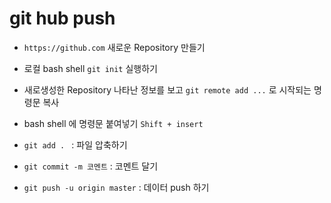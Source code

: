 # git hub push

* `https://github.com` 새로운 Repository 만들기
* 로컬 bash shell `git init` 실행하기
* 새로생성한 Repository 나타난 정보를 보고 `git remote add ...` 로 시작되는 명령문 복사
* bash shell 에 명령문 붙여넣기 `Shift + insert`

* `git add . ` : 파일 압축하기
* `git commit -m 코멘트` : 코멘트 달기
* `git push -u origin master` : 데이터 push 하기

